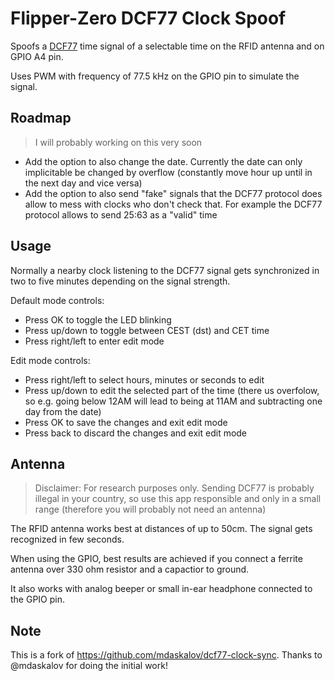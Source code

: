 # Flipper-Zero DCF77 Clock Spoof

Spoofs a [DCF77](https://en.wikipedia.org/wiki/DCF77) time signal of a selectable time on the RFID antenna and on GPIO A4 pin.

Uses PWM with frequency of 77.5 kHz on the GPIO pin to simulate the signal.

## Roadmap

> I will probably working on this very soon

- Add the option to also change the date. Currently the date can only implicitable be changed by overflow (constantly move hour up until in the next day and vice versa)
- Add the option to also send "fake" signals that the DCF77 protocol does allow to mess with clocks who don't check that. For example the DCF77 protocol allows to send 25:63 as a "valid" time

## Usage

Normally a nearby clock listening to the DCF77 signal gets synchronized in two to five minutes depending on the signal strength.

Default mode controls:
- Press OK to toggle the LED blinking
- Press up/down to toggle between CEST (dst) and CET time
- Press right/left to enter edit mode 

Edit mode controls:
- Press right/left to select hours, minutes or seconds to edit
- Press up/down to edit the selected part of the time (there us overfolow, so e.g. going below 12AM will lead to being at 11AM and subtracting one day from the date)
- Press OK to save the changes and exit edit mode
- Press back to discard the changes and exit edit mode

## Antenna

> Disclaimer: For research purposes only. Sending DCF77 is probably illegal in your country, so use this app responsible and only in a small range (therefore you will probably not need an antenna)

The RFID antenna works best at distances of up to 50cm. The signal gets recognized in few seconds.

When using the GPIO, best results are achieved if you connect a ferrite antenna over 330 ohm resistor and a capactior to ground.

It also works with analog beeper or small in-ear headphone connected to the GPIO pin.

## Note

This is a fork of https://github.com/mdaskalov/dcf77-clock-sync. Thanks to @mdaskalov for doing the initial work!
